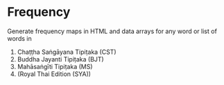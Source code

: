 # Frequency

Generate frequency maps in HTML and data arrays for any word or list of words in 
1. Chaṭṭha Saṅgāyana Tipiṭaka (CST)
2. Buddha Jayanti Tipiṭaka (BJT)
3. Mahāsaṅgīti Tipiṭaka (MS)
4. (Royal Thai Edition (SYA))
